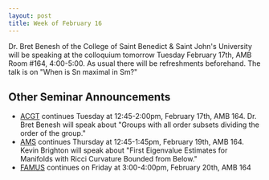 ```yaml
---
layout: post
title: Week of February 16
---
```


Dr. Bret Benesh of the College of Saint Benedict & Saint John's University will be speaking at the colloquium tomorrow Tuesday February 17th, AMB Room #164, 4:00-5:00. As usual there will be refreshments beforehand.
The talk is on "When is Sn maximal in Sm?"

## Other Seminar Announcements ##

- [ACGT](acgtSpring2015) continues Tuesday at 12:45-2:00pm, February 17th, AMB 164.  Dr. Bret Benesh will speak about "Groups with all order subsets dividing the order of the group."
- [AMS](amsSpring2015) continues Thursday at 12:45-1:45pm, February 19th, AMB 164.  Kevin Brighton will speak about "First Eigenvalue Estimates for Manifolds with Ricci Curvature Bounded from Below."
- [FAMUS](famusSpring2015) continues on Friday at 3:00-4:00pm, February 20th, AMB 164
